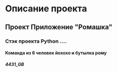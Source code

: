 # Описание проекта
## Проект Приложение "Ромашка"
### Стэк проекта Python ....
#### Команда из 6 человек йохохо и бутылка рому
##### 4431_GB
